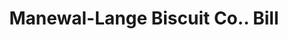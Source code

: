 ---
doi: 10.7916/D88W4RC1
date_other: '1905'
date_other_textual: '1905'
form: printed ephemera
genre:
- Invoices
name:
- Manewal-Lange Biscuit Co.
object_in_context_url: https://biggert.cul.columbia.edu/items/view/ave_biggert_00717
subject_hierarchical_geographic:
- St. Louis, Missouri, United States
subject_name:
- Manewal-Lange Biscuit Co.
title: Manewal-Lange Biscuit Co.. Bill
sort_title: Manewal-Lange Biscuit Co.. Bill
call_number: ave_biggert_00717
coordinates:
- 38.62722222222222,-90.19777777777779
pid: ave_biggert_00717
identifiers: ave_biggert_00717
permalink: /biggert/ave_biggert_00717/
layout: iiif-image-page
---